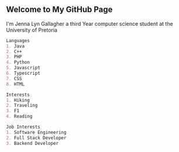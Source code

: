 ## Welcome to My GitHub Page

I'm Jenna Lyn Gallagher a third Year computer science student at the University of Pretoria


```markdown
Languages
1. Java
2. C++
3. PHP
4. Python
5. Javascript
6. Typescript
7. CSS
8. HTML
```


```markdown
Interests
1. Hiking
2. Traveling
3. F1
4. Reading
```
```markdown
Job Interests
1. Software Engineering
2. Full Stack Developer
3. Backend Developer

```


